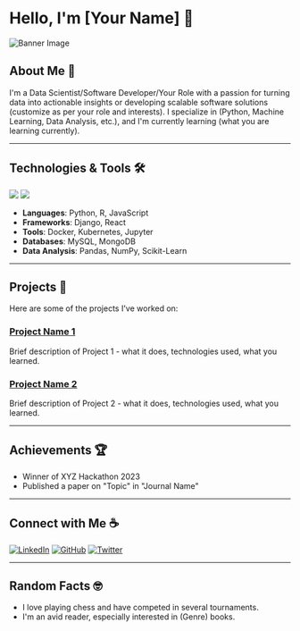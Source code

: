 # Hello, I'm [Your Name] 👋

![Banner Image](URL_to_your_banner_image)

## About Me 📖

I'm a Data Scientist/Software Developer/Your Role with a passion for turning data into actionable insights or developing scalable software solutions (customize as per your role and interests). I specialize in (Python, Machine Learning, Data Analysis, etc.), and I'm currently learning (what you are learning currently).

---

## Technologies & Tools 🛠️

![](URL_to_technology_logo) ![](URL_to_another_technology_logo)

- **Languages**: Python, R, JavaScript
- **Frameworks**: Django, React
- **Tools**: Docker, Kubernetes, Jupyter
- **Databases**: MySQL, MongoDB
- **Data Analysis**: Pandas, NumPy, Scikit-Learn

---

## Projects 🌟

Here are some of the projects I've worked on:

### [Project Name 1](URL_to_project_repo)
Brief description of Project 1 - what it does, technologies used, what you learned.

### [Project Name 2](URL_to_project_repo)
Brief description of Project 2 - what it does, technologies used, what you learned.

---

## Achievements 🏆

- Winner of XYZ Hackathon 2023
- Published a paper on "Topic" in "Journal Name"

---

## Connect with Me ☕

[![LinkedIn][1.2]][1]
[![GitHub][2.2]][2]
[![Twitter][3.2]][3]

[1.2]: URL_to_LinkedIn_logo (LinkedIn icon without padding)
[1]: URL_to_your_LinkedIn
[2.2]: URL_to_GitHub_logo (GitHub icon without padding)
[2]: URL_to_your_GitHub
[3.2]: URL_to_Twitter_logo (Twitter icon without padding)
[3]: URL_to_your_Twitter

---

## Random Facts 🤓

- I love playing chess and have competed in several tournaments.
- I'm an avid reader, especially interested in (Genre) books.

